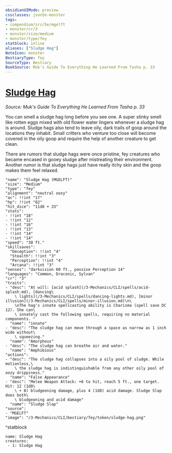 ```yaml
---
obsidianUIMode: preview
cssclasses: json5e-monster
tags:
- compendium/src/5e/mgelft
- monster/cr/3
- monster/size/medium
- monster/type/fey
statblock: inline
aliases: ["Sludge Hag"]
NoteIcon: monster
BestiaryType: fey
SourceType: Bestiary
BookSource: Muk's Guide To Everything He Learned From Tasha p. 33
---
```

# [Sludge Hag](3-Mechanics\CLI\bestiary\fey/sludge-hag-mgelft.md)
*Source: Muk's Guide To Everything He Learned From Tasha p. 33*  

You can smell a sludge hag long before you see one. A super stinky smell like rotten eggs mixed with old flower water lingers whenever a sludge hag is around. Sludge hags also tend to leave oily, dark trails of goop around the locations they inhabit. Small critters who venture too close will become covered in the oily goop and require the help of another creature to get clean.

There are rumors that sludge hags were once pristine, fey creatures who became encased in gooey sludge after mistreating their environment. Another rumor is that sludge hags just have really itchy skin and the goop makes them feel relaxed.

```statblock
"name": "Sludge Hag (MGELFT)"
"size": "Medium"
"type": "fey"
"alignment": "neutral oozy"
"ac": !!int "17"
"hp": !!int "82"
"hit_dice": "11d8 + 33"
"stats":
- !!int "18"
- !!int "12"
- !!int "16"
- !!int "13"
- !!int "14"
- !!int "14"
"speed": "30 ft."
"skillsaves":
  "Deception": !!int "4"
  "Stealth": !!int "3"
  "Perception": !!int "4"
  "Arcana": !!int "3"
"senses": "darkvision 60 ft., passive Perception 14"
"languages": "Common, Draconic, Sylvan"
"cr": "3"
"traits":
- "desc": "At will: [acid splash](/3-Mechanics/CLI/spells/acid-splash.md), [dancing\
    \ lights](/3-Mechanics/CLI/spells/dancing-lights.md), [minor illusion](/3-Mechanics/CLI/spells/minor-illusion.md)\n\
    \nThe hag's innate spellcasting ability is Charisma (spell save DC 12). She can\
    \ innately cast the following spells, requiring no material components. "
  "name": "innate"
- "desc": "The sludge hag can move through a space as narrow as 1 inch wide without\
    \ squeezing."
  "name": "Amorphous"
- "desc": "The sludge hag can breathe air and water."
  "name": "Amphibious"
"actions":
- "desc": "The sludge hag collapses into a oily pool of sludge. While motionless,\
    \ the sludge hag is indistinguishable from any other oily pool of oozy drippiness."
  "name": "False Appearance"
- "desc": "Melee Weapon Attack: +6 to hit, reach 5 ft., one target. Hit: 12 (1d8\
    \ + 8) bludgeoning damage, plus 4 (1d8) acid damage. Sludge Slap does both\
    \ bludgeoning and acid damage"
  "name": "Sludge Slap"
"source":
- "MGELFT"
"image": "/3-Mechanics/CLI/bestiary/fey/token/sludge-hag.png"
```
^statblock

```encounter-table
name: Sludge Hag
creatures:
 - 1: Sludge Hag
```